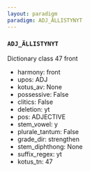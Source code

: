 ```yaml
---
layout: paradigm
paradigm: ADJ_ÄLLISTYNYT
---
```

### ` ADJ_ÄLLISTYNYT `

Dictionary class 47 front
* harmony: front
* upos: ADJ
* kotus_av: None
* possessive: False
* clitics: False
* deletion: yt
* pos: ADJECTIVE
* stem_vowel: y
* plurale_tantum: False
* grade_dir: strengthen
* stem_diphthong: None
* suffix_regex: yt
* kotus_tn: 47
